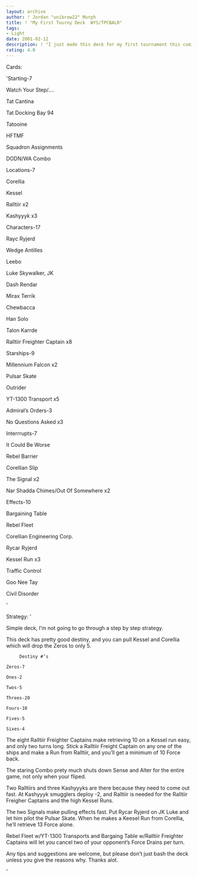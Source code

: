 ```yaml
---
layout: archive
author: ! Jordan "unibrow22" Murph
title: ! "My First Tourny Deck  WYS/TPCBALR"
tags:
- Light
date: 2001-02-12
description: ! "I just made this deck for my first tournament this coming weekend and I wanted some second opinions on it."
rating: 4.0
---
```

Cards: 

'Starting-7


Watch Your Step/....

Tat Cantina

Tat Docking Bay 94

Tatooine

HFTMF

Squadron Assignments

DODN/WA Combo


Locations-7


Corellia

Kessel

Ralltiir x2

Kashyyyk x3


Characters-17


Rayc Ryjerd

Wedge Antilles 

Leebo

Luke Skywalker, JK

Dash Rendar

Mirax Terrik

Chewbacca

Han Solo

Talon Karrde

Ralltiir Freighter Captain x8


Starships-9


Millennium Falcon x2

Pulsar Skate

Outrider

YT-1300 Transport x5


Admiral’s Orders-3


No Questions Asked x3


Interrrupts-7


It Could Be Worse

Rebel Barrier

Corellian Slip

The Signal x2

Nar Shadda Chimes/Out Of Somewhere x2


Effects-10


Bargaining Table

Rebel Fleet

Corellian Engineering Corp.

Rycar Ryjerd

Kessel Run x3

Traffic Control

Goo Nee Tay

Civil Disorder






'

Strategy: '

Simple deck, I’m not going to go through a step by step strategy.


This deck has pretty good destiny, and you can pull Kessel and Corellia which will drop the Zeros to only 5.

         Destiny #’s

	Zeros-7

	Ones-2

	Twos-5

	Threes-20

	Fours-10

	Fives-5

	Sixes-4


The eight Ralltiir Freighter Captains make retrieving 10 on a Kessel run easy, and only two turns long. Stick a Ralltiir Freight Captain on any one of the ships and make a Run from Ralltiir, and you’ll get a minimum of 10 Force back. 


The staring Combo prety much shuts down Sense and Alter for the entire game, not only when your fliped.


Two Ralltiirs and three Kashyyyks are there because they need to come out fast. At Kashyyyk smugglers deploy -2, and Ralltiir is needed for the Ralltiir Freigher Captains and the high Kessel Runs.


The two Signals make pulling effects fast. Put Rycar Ryjerd on JK Luke and let him pilot the Pulsar Skate. When he makes a Keesel Run from Corellia, he’ll retrieve 13 Force alone. 


Rebel Fleet w/YT-1300 Transports and Bargaing Table w/Ralltiir Freighter Captains will let you cancel two of your opponent’s Force Drains per turn. 


Any tips and suggestions are welcome, but please don’t just bash the deck unless you give the reasons why.  Thanks alot.



'